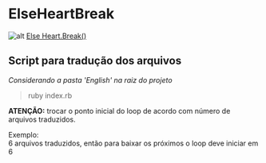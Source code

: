# ElseHeartBreak

![alt](https://steamcdn-a.akamaihd.net/steam/apps/400110/header.jpg?t=1447377823)
[Else Heart.Break()](https://store.steampowered.com/app/400110/Else_HeartBreak/)

## Script para tradução dos arquivos

*Considerando a pasta 'English' na raiz do projeto*
> ruby index.rb

**ATENÇÃO:** trocar o ponto inicial do loop de acordo com número de arquivos traduzidos.

Exemplo:  
6 arquivos traduzidos, então para baixar os próximos o loop deve iniciar em 6